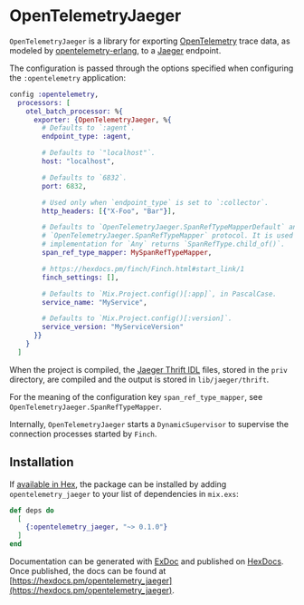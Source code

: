 # OpenTelemetryJaeger

`OpenTelemetryJaeger` is a library for exporting [OpenTelemetry](https://opentelemetry.io/)
trace data, as modeled by [opentelemetry-erlang](https://github.com/open-telemetry/opentelemetry-erlang),
to a [Jaeger](https://www.jaegertracing.io/) endpoint.

The configuration is passed through the options specified when configuring the `:opentelemetry` application:

```elixir
config :opentelemetry,
  processors: [
    otel_batch_processor: %{
      exporter: {OpenTelemetryJaeger, %{
        # Defaults to `:agent`.
        endpoint_type: :agent,

        # Defaults to `"localhost"`.
        host: "localhost",

        # Defaults to `6832`.
        port: 6832,

        # Used only when `endpoint_type` is set to `:collector`.
        http_headers: [{"X-Foo", "Bar"}],

        # Defaults to `OpenTelemetryJaeger.SpanRefTypeMapperDefault` and if set, the module must implement the
        # `OpenTelemetryJaeger.SpanRefTypeMapper` protocol. It is used when using linking spans together and the
        # implementation for `Any` returns `SpanRefType.child_of()`.
        span_ref_type_mapper: MySpanRefTypeMapper,

        # https://hexdocs.pm/finch/Finch.html#start_link/1
        finch_settings: [],

        # Defaults to `Mix.Project.config()[:app]`, in PascalCase.
        service_name: "MyService",

        # Defaults to `Mix.Project.config()[:version]`.
        service_version: "MyServiceVersion"
      }}
    }
  ]
```

When the project is compiled, the [Jaeger Thrift IDL](https://github.com/jaegertracing/jaeger-idl/tree/master/thrift)
files, stored in the `priv` directory, are compiled and the output is stored in `lib/jaeger/thrift`.

For the meaning of the configuration key `span_ref_type_mapper`, see `OpenTelemetryJaeger.SpanRefTypeMapper`.

Internally, `OpenTelemetryJaeger` starts a `DynamicSupervisor` to supervise the connection processes started by `Finch`.

## Installation

If [available in Hex](https://hex.pm/docs/publish), the package can be installed
by adding `opentelemetry_jaeger` to your list of dependencies in `mix.exs`:

```elixir
def deps do
  [
    {:opentelemetry_jaeger, "~> 0.1.0"}
  ]
end
```

Documentation can be generated with [ExDoc](https://github.com/elixir-lang/ex_doc)
and published on [HexDocs](https://hexdocs.pm). Once published, the docs can
be found at [https://hexdocs.pm/opentelemetry_jaeger](https://hexdocs.pm/opentelemetry_jaeger).

